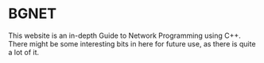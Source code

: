 # BGNET

This website is an in-depth Guide to Network Programming using C++. There might be
some interesting bits in here for future use, as there is quite a lot of it.

